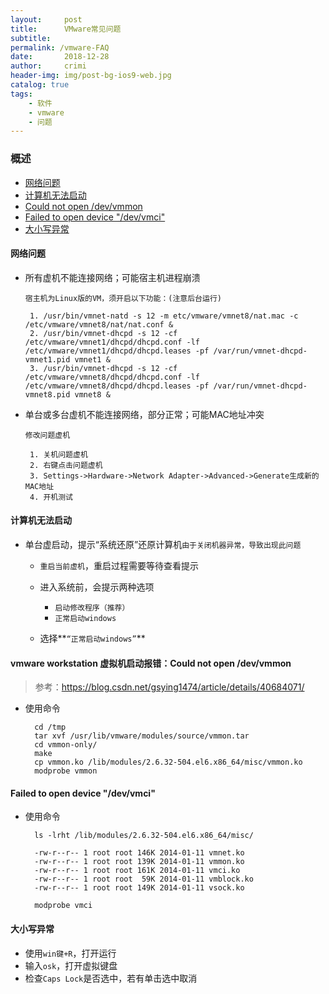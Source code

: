 ```yaml
---
layout:     post
title:      VMware常见问题
subtitle:   
permalink: /vmware-FAQ
date:       2018-12-28
author:     crimi
header-img: img/post-bg-ios9-web.jpg
catalog: true
tags:
    - 软件
    - vmware
    - 问题
---
```


### 概述

- [网络问题](#网络问题)
- [计算机无法启动](#计算机无法启动)
- [Could not open /dev/vmmon](#3)
- [Failed to open device "/dev/vmci"](#4)
- [大小写异常](#大小写异常)



#### 网络问题

 - 所有虚机不能连接网络；可能宿主机进程崩溃
 
	`宿主机为Linux版的VM，须开启以下功能：(注意后台运行)`
			1. /usr/bin/vmnet-natd -s 12 -m etc/vmware/vmnet8/nat.mac -c /etc/vmware/vmnet8/nat/nat.conf &		2. /usr/bin/vmnet-dhcpd -s 12 -cf /etc/vmware/vmnet1/dhcpd/dhcpd.conf -lf /etc/vmware/vmnet1/dhcpd/dhcpd.leases -pf /var/run/vmnet-dhcpd-vmnet1.pid vmnet1 &		3. /usr/bin/vmnet-dhcpd -s 12 -cf /etc/vmware/vmnet8/dhcpd/dhcpd.conf -lf /etc/vmware/vmnet8/dhcpd/dhcpd.leases -pf /var/run/vmnet-dhcpd-vmnet8.pid vmnet8 &
		
 - 单台或多台虚机不能连接网络，部分正常；可能MAC地址冲突

	`修改问题虚机`		1. 关机问题虚机		2. 右键点击问题虚机
		3. Settings->Hardware->Network Adapter->Advanced->Generate生成新的MAC地址
		4. 开机测试
		
#### 计算机无法启动

 - 单台虚启动，提示“系统还原”还原计算机`由于关闭机器异常，导致出现此问题` 	
	
	+ `重启当前虚机`，重启过程需要等待查看提示
	
	+ 进入系统前，会提示两种选项
		+ `启动修改程序（推荐）`
		+ `正常启动windows`
	
	+ 选择**`“正常启动windows”`**
	
#### <span id="3">vmware workstation 虚拟机启动报错：Could not open /dev/vmmon</span>

>参考：https://blog.csdn.net/gsying1474/article/details/40684071/

- 使用命令

		cd /tmp
		tar xvf /usr/lib/vmware/modules/source/vmmon.tar
		cd vmmon-only/
		make
		cp vmmon.ko /lib/modules/2.6.32-504.el6.x86_64/misc/vmmon.ko
		modprobe vmmon

#### <span id="4">Failed to open device "/dev/vmci"</span>

- 使用命令

		ls -lrht /lib/modules/2.6.32-504.el6.x86_64/misc/
		
		-rw-r--r-- 1 root root 146K 2014-01-11 vmnet.ko
		-rw-r--r-- 1 root root 139K 2014-01-11 vmmon.ko
		-rw-r--r-- 1 root root 161K 2014-01-11 vmci.ko
		-rw-r--r-- 1 root root  59K 2014-01-11 vmblock.ko
		-rw-r--r-- 1 root root 149K 2014-01-11 vsock.ko
		
		modprobe vmci
		
#### 大小写异常

- 使用`win键+R`，打开运行
- 输入`osk`，打开虚拟键盘
- 检查`Caps Lock`是否选中，若有单击选中取消


